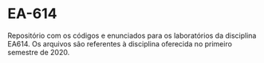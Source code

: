 # EA-614
Repositório com os códigos e enunciados para os laboratórios da disciplina EA614. Os arquivos são referentes à disciplina oferecida no primeiro semestre de 2020.
